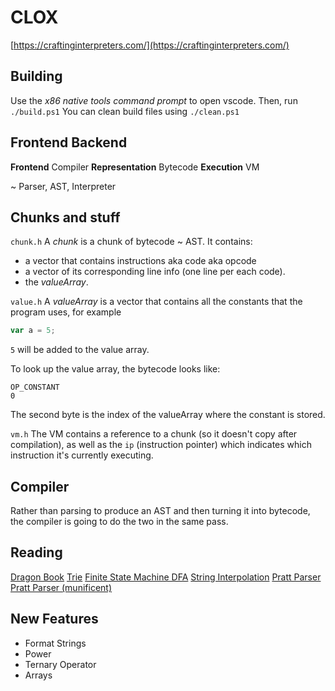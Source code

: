 # CLOX
[https://craftinginterpreters.com/](https://craftinginterpreters.com/)

## Building
Use the *x86 native tools command prompt* to open vscode.
Then, run `./build.ps1`
You can clean build files using `./clean.ps1`

## Frontend Backend
**Frontend** Compiler
**Representation** Bytecode
**Execution** VM

~ Parser, AST, Interpreter

## Chunks and stuff
`chunk.h` A *chunk* is a chunk of bytecode ~ AST. It contains:
* a vector that contains instructions aka code aka opcode
* a vector of its corresponding line info (one line per each code).
* the *valueArray*.


`value.h` A *valueArray* is a vector that contains all the constants that the program uses, for example
```js
var a = 5;
```
`5` will be added to the value array.

To look up the value array, the bytecode looks like:
```
OP_CONSTANT
0
```
The second byte is the index of the valueArray where the constant is stored.

`vm.h`
The VM contains a reference to a chunk (so it doesn't copy after compilation), as well as the `ip` (instruction pointer) which indicates which instruction it's currently executing.

## Compiler
Rather than parsing to produce an AST and then turning it into bytecode, the compiler is going to do the two in the same pass.

## Reading
[Dragon Book](https://en.wikipedia.org/wiki/Compilers:_Principles,_Techniques,_and_Tools)
[Trie](https://en.wikipedia.org/wiki/Trie)
[Finite State Machine DFA](https://en.wikipedia.org/wiki/Deterministic_finite_automaton)
[String Interpolation](https://github.com/wren-lang/wren/blob/8fae8e4f1e490888e2cc9b2ea6b8e0d0ff9dd60f/src/vm/wren_compiler.c#L118-L130)
[Pratt Parser](https://matklad.github.io/2020/04/13/simple-but-powerful-pratt-parsing.html)
[Pratt Parser (munificent)](https://journal.stuffwithstuff.com/2011/03/19/pratt-parsers-expression-parsing-made-easy/)

## New Features
* Format Strings
* Power
* Ternary Operator
* Arrays